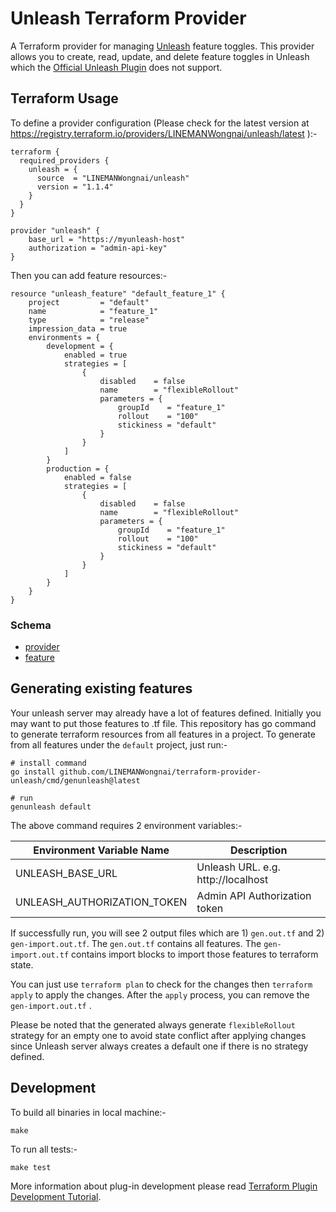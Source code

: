 # Unleash Terraform Provider

A Terraform provider for managing [Unleash](https://unleash.github.io/) feature toggles. This provider allows you to
create, read, update, and delete feature toggles in Unleash which
the [Official Unleash Plugin](https://github.com/Unleash/terraform-provider-unleash) does not support.

## Terraform Usage

To define a provider configuration (Please check for the latest version at https://registry.terraform.io/providers/LINEMANWongnai/unleash/latest
):-

```
terraform {
  required_providers {
    unleash = {
      source  = "LINEMANWongnai/unleash"
      version = "1.1.4"
    }
  }
}

provider "unleash" {
    base_url = "https://myunleash-host"
    authorization = "admin-api-key"
}
```

Then you can add feature resources:-

```
resource "unleash_feature" "default_feature_1" {
    project         = "default"
    name            = "feature_1"
    type            = "release"
    impression_data = true
    environments = {
        development = {
            enabled = true
            strategies = [
                {
                    disabled    = false
                    name        = "flexibleRollout"
                    parameters = {
                        groupId    = "feature_1"
                        rollout    = "100"
                        stickiness = "default"
                    }
                }
            ]
        }
        production = {
            enabled = false
            strategies = [
                {
                    disabled    = false
                    name        = "flexibleRollout"
                    parameters = {
                        groupId    = "feature_1"
                        rollout    = "100"
                        stickiness = "default"
                    }
                }
            ]
        }
    }
}
```

### Schema

* [provider](docs/index.md)
* [feature](docs/resources/feature.md)

## Generating existing features

Your unleash server may already have a lot of features defined. Initially you may want to put those features to .tf
file. This repository has go command to generate terraform resources from all features in a project. To generate from
all features under the `default` project, just run:-

```
# install command
go install github.com/LINEMANWongnai/terraform-provider-unleash/cmd/genunleash@latest

# run
genunleash default
```

The above command requires 2 environment variables:-

| Environment Variable Name   | Description                        |
|-----------------------------|------------------------------------|
| UNLEASH_BASE_URL            | Unleash URL. e.g. http://localhost |
| UNLEASH_AUTHORIZATION_TOKEN | Admin API Authorization token      |

If successfully run, you will see 2 output files which are 1) `gen.out.tf` and 2) `gen-import.out.tf`. The `gen.out.tf`
contains all features. The `gen-import.out.tf` contains import blocks to import those features to terraform state.

You can just use `terraform plan` to check for the changes then `terraform apply` to apply the changes. After
the `apply` process, you can remove the `gen-import.out.tf` .

Please be noted that the generated always generate `flexibleRollout` strategy for an empty one to avoid state conflict
after applying changes since Unleash server always creates a default one if there is no strategy defined.

## Development

To build all binaries in local machine:-

```
make 
```

To run all tests:-

```
make test
```

More information about plug-in development please
read [Terraform Plugin Development Tutorial](https://developer.hashicorp.com/terraform/tutorials/providers-plugin-framework).

